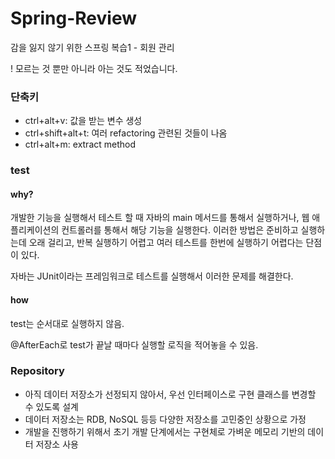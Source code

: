 # Spring-Review

감을 잃지 않기 위한 스프링 복습1 - 회원 관리

! 모르는 것 뿐만 아니라 아는 것도 적었습니다.

### 단축키

- ctrl+alt+v: 값을 받는 변수 생성
- ctrl+shift+alt+t: 여러 refactoring 관련된 것들이 나옴
- ctrl+alt+m: extract method

### test

#### why?
개발한 기능을 실행해서 테스트 할 때 자바의 main 메서드를 통해서 실행하거나, 
웹 애플리케이션의 컨트롤러를 통해서 해당 기능을 실행한다. 
이러한 방법은 준비하고 실행하는데 오래 걸리고, 반복 실행하기 어렵고 여러 테스트를 한번에 실행하기 어렵다는 단점이 있다.

자바는 JUnit이라는 프레임워크로 테스트를 실행해서 이러한 문제를 해결한다.

#### how

test는 순서대로 실행하지 않음.

@AfterEach로 test가 끝날 때마다 실행할 로직을 적어놓을 수 있음.

### Repository

- 아직 데이터 저장소가 선정되지 않아서, 우선 인터페이스로 구현 클래스를 변경할 수 있도록 설계
- 데이터 저장소는 RDB, NoSQL 등등 다양한 저장소를 고민중인 상황으로 가정
- 개발을 진행하기 위해서 초기 개발 단계에서는 구현체로 가벼운 메모리 기반의 데이터 저장소 사용
